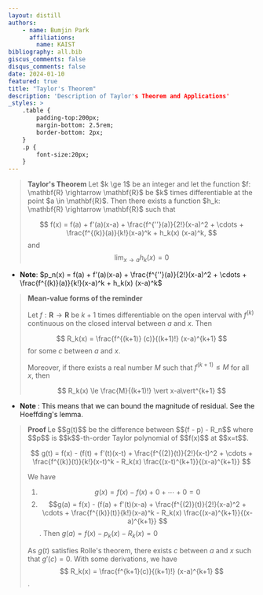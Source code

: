 ```yaml
---
layout: distill
authors: 
    - name: Bumjin Park
      affiliations:
        name: KAIST
bibliography: all.bib
giscus_comments: false
disqus_comments: false
date: 2024-01-10
featured: true
title: "Taylor's Theorem"
description: 'Description of Taylor's Theorem and Applications'
_styles: >
    .table {
        padding-top:200px;
        margin-bottom: 2.5rem;
        border-bottom: 2px;
    }
    .p {
        font-size:20px;
    }
---
```


<blockquote>
<strong> Taylor's Theorem </strong>
Let $k \ge 1$ be an integer and let the function $f: \mathbf{R} \rightarrow \mathbf{R}$ be $k$ times differentiable at the point $a \in \mathbf{R}$. Then there exists a function $h_k: \mathbf{R} \rightarrow \mathbf{R}$ such that

$$
f(x) = f(a) + f'(a)(x-a) + \frac{f^{''}(a)}{2!}(x-a)^2 + \cdots + \frac{f^{(k)}(a)}{k!}(x-a)^k + h_k(x) (x-a)^k,
$$
and 
$$
\lim_{x\rightarrow a} h_k(x) = 0
$$

</blockquote>

* **Note**: $p_n(x) = f(a) + f'(a)(x-a) + \frac{f^{''}(a)}{2!}(x-a)^2 + \cdots + \frac{f^{(k)}(a)}{k!}(x-a)^k + h_k(x) (x-a)^k$ 


<blockquote>
<strong> Mean-value forms of the reminder </strong>

Let $f: \mathbf{R} \rightarrow \mathbf{R}$ be $k+1$ times differentiable on the open interval with $f^{(k)}$ continuous on the closed interval between $a$ and $x$. Then

$$
R_k(x) = \frac{f^{(k+1)} (c)}{(k+1)!} (x-a)^{k+1}
$$
for some $c$ between $a$ and $x$. 

Moreover, if there exists a real number $M$ such that $f^{(k+1)} \le M$ for all $x$, then 

$$
R_k(x) \le \frac{M}{(k+1)!} \vert x-a\vert^{k+1}
$$
</blockquote>

* **Note** : This means that we can bound the magnitude of residual. See the Hoeffding's lemma. 


<blockquote>
<strong> Proof </strong>
Le $$g(t)$$ be the difference between $$(f - p) - R_n$$  where $$p$$ is $$k$$-th-order Taylor polynomial of $$f(x)$$ at $$x=t$$.  

$$
g(t) = f(x) - (f(t) + f'(t)(x-t) + \frac{f^{(2)}(t)}{2!}(x-t)^2 + \cdots + \frac{f^{(k)}(t)}{k!}(x-t)^k - R_k(x) \frac{(x-t)^{k+1}}{(x-a)^{k+1}}
$$

We have 
1. $$g(x) = f(x) - f(x) + 0 +\cdots  + 0  = 0 $$
2. $$g(a) = f(x) - (f(a) + f'(t)(x-a) + \frac{f^{(2)}(t)}{2!}(x-a)^2 + \cdots + \frac{f^{(k)}(t)}{k!}(x-a)^k - R_k(x) \frac{(x-a)^{k+1}}{(x-a)^{k+1}} $$. Then $g(a) = f(x) - p_k(x) - R_k(x) = 0$ 

As $g(t)$ satisfies Rolle's theorem, there exists $c$ between $a$ and $x$ such that $g'(c)=0$. With some derivations, we have
$$
R_k(x) = \frac{f^{k+1}(c)}{(k+1)!} (x-a)^{k+1}
$$.
</blockquote>